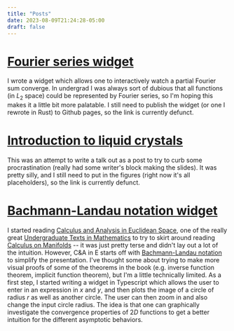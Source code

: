 ```yaml
---
title: "Posts"
date: 2023-08-09T21:24:28-05:00
draft: false
---
```


# [Fourier series widget](notes/fourier_series_widget.md)

I wrote a widget which allows one to interactively watch a partial Fourier sum converge.
In undergrad I was always sort of dubious that all functions (in $L_2$ space) could be represented by Fourier series, so I'm hoping this makes it a little bit more palatable. 
I still need to publish the widget (or one I rewrote in Rust) to Github pages, so the link is currently defunct.

# [Introduction to liquid crystals](notes/introduction_to_liquid_crystals.md)

This was an attempt to write a talk out as a post to try to curb some procrastination (really had some writer's block making the slides).
It was pretty silly, and I still need to put in the figures (right now it's all placeholders), so the link is currently defunct.

# [Bachmann-Landau notation widget](https://lucasmyers97.github.io/bachmann-landau/)

I started reading [Calculus and Analysis in Euclidean Space](https://link.springer.com/book/10.1007/978-3-319-49314-5), one of the really great [Undergraduate Texts in Mathematics](https://www.springer.com/series/666) to try to skirt around reading [Calculus on Manifolds](https://www.wikiwand.com/en/Calculus_on_Manifolds_(book)) -- it was just pretty terse and didn't lay out a lot of the intuition.
However, C&A in E starts off with [Bachmann-Landau notation](https://www.wikiwand.com/en/Big_O_notation) to simplify the presentation.
I've thought some about trying to make more visual proofs of some of the theorems in the book (e.g. inverse function theorem, implicit function theorem), but I'm a little technically limited. 
As a first step, I started writing a widget in Typescript which allows the user to enter in an expression in $x$ and $y$, and then plots the image of a circle of radius $r$ as well as another circle.
The user can then zoom in and also change the input circle radius.
The idea is that one can graphically investigate the convergence properties of $2D$ functions to get a better intuition for the different asymptotic behaviors.
